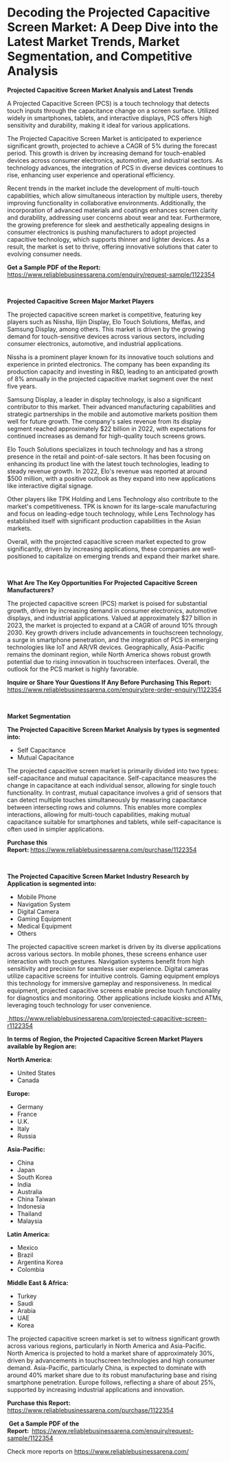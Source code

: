 <p><h1>Decoding the Projected Capacitive Screen Market: A Deep Dive into the Latest Market Trends, Market Segmentation, and Competitive Analysis</h1></p><p><strong>Projected Capacitive Screen Market Analysis and Latest Trends</strong></p>
<p><p>A Projected Capacitive Screen (PCS) is a touch technology that detects touch inputs through the capacitance change on a screen surface. Utilized widely in smartphones, tablets, and interactive displays, PCS offers high sensitivity and durability, making it ideal for various applications. </p><p>The Projected Capacitive Screen Market is anticipated to experience significant growth, projected to achieve a CAGR of 5% during the forecast period. This growth is driven by increasing demand for touch-enabled devices across consumer electronics, automotive, and industrial sectors. As technology advances, the integration of PCS in diverse devices continues to rise, enhancing user experience and operational efficiency.</p><p>Recent trends in the market include the development of multi-touch capabilities, which allow simultaneous interaction by multiple users, thereby improving functionality in collaborative environments. Additionally, the incorporation of advanced materials and coatings enhances screen clarity and durability, addressing user concerns about wear and tear. Furthermore, the growing preference for sleek and aesthetically appealing designs in consumer electronics is pushing manufacturers to adopt projected capacitive technology, which supports thinner and lighter devices. As a result, the market is set to thrive, offering innovative solutions that cater to evolving consumer needs.</p></p>
<p><strong>Get a Sample PDF of the Report:&nbsp;</strong> <a href="https://www.reliablebusinessarena.com/enquiry/request-sample/1122354?utm_campaign=2819&utm_medium=2&utm_source=Github&utm_content=ia&utm_term=06042025&utm_id=projected-capacitive-screen">https://www.reliablebusinessarena.com/enquiry/request-sample/1122354</a></p>
<p>&nbsp;</p>
<p><strong>Projected Capacitive Screen Major Market Players</strong></p>
<p><p>The projected capacitive screen market is competitive, featuring key players such as Nissha, Ilijin Display, Elo Touch Solutions, Melfas, and Samsung Display, among others. This market is driven by the growing demand for touch-sensitive devices across various sectors, including consumer electronics, automotive, and industrial applications.</p><p>Nissha is a prominent player known for its innovative touch solutions and experience in printed electronics. The company has been expanding its production capacity and investing in R&D, leading to an anticipated growth of 8% annually in the projected capacitive market segment over the next five years. </p><p>Samsung Display, a leader in display technology, is also a significant contributor to this market. Their advanced manufacturing capabilities and strategic partnerships in the mobile and automotive markets position them well for future growth. The company's sales revenue from its display segment reached approximately $22 billion in 2022, with expectations for continued increases as demand for high-quality touch screens grows.</p><p>Elo Touch Solutions specializes in touch technology and has a strong presence in the retail and point-of-sale sectors. It has been focusing on enhancing its product line with the latest touch technologies, leading to steady revenue growth. In 2022, Elo's revenue was reported at around $500 million, with a positive outlook as they expand into new applications like interactive digital signage.</p><p>Other players like TPK Holding and Lens Technology also contribute to the market's competitiveness. TPK is known for its large-scale manufacturing and focus on leading-edge touch technology, while Lens Technology has established itself with significant production capabilities in the Asian markets. </p><p>Overall, with the projected capacitive screen market expected to grow significantly, driven by increasing applications, these companies are well-positioned to capitalize on emerging trends and expand their market share.</p></p>
<p>&nbsp;</p>
<p><strong>What Are The Key Opportunities For Projected Capacitive Screen Manufacturers?</strong></p>
<p><p>The projected capacitive screen (PCS) market is poised for substantial growth, driven by increasing demand in consumer electronics, automotive displays, and industrial applications. Valued at approximately $27 billion in 2023, the market is projected to expand at a CAGR of around 10% through 2030. Key growth drivers include advancements in touchscreen technology, a surge in smartphone penetration, and the integration of PCS in emerging technologies like IoT and AR/VR devices. Geographically, Asia-Pacific remains the dominant region, while North America shows robust growth potential due to rising innovation in touchscreen interfaces. Overall, the outlook for the PCS market is highly favorable.</p></p>
<p><strong>Inquire or Share Your Questions If Any Before Purchasing This Report:</strong> <a href="https://www.reliablebusinessarena.com/enquiry/pre-order-enquiry/1122354?utm_campaign=2819&utm_medium=2&utm_source=Github&utm_content=ia&utm_term=06042025&utm_id=projected-capacitive-screen">https://www.reliablebusinessarena.com/enquiry/pre-order-enquiry/1122354</a></p>
<p>&nbsp;</p>
<p><strong>Market Segmentation</strong></p>
<p><strong>The Projected Capacitive Screen Market Analysis by types is segmented into:</strong></p>
<p><ul><li>Self Capacitance</li><li>Mutual Capacitance</li></ul></p>
<p><p>The projected capacitive screen market is primarily divided into two types: self-capacitance and mutual capacitance. Self-capacitance measures the change in capacitance at each individual sensor, allowing for single touch functionality. In contrast, mutual capacitance involves a grid of sensors that can detect multiple touches simultaneously by measuring capacitance between intersecting rows and columns. This enables more complex interactions, allowing for multi-touch capabilities, making mutual capacitance suitable for smartphones and tablets, while self-capacitance is often used in simpler applications.</p></p>
<p><strong>Purchase this Report:&nbsp;</strong><a href="https://www.reliablebusinessarena.com/purchase/1122354?utm_campaign=2819&utm_medium=2&utm_source=Github&utm_content=ia&utm_term=06042025&utm_id=projected-capacitive-screen">https://www.reliablebusinessarena.com/purchase/1122354</a></p>
<p>&nbsp;</p>
<p><strong>The Projected Capacitive Screen Market Industry Research by Application is segmented into:</strong></p>
<p><ul><li>Mobile Phone</li><li>Navigation System</li><li>Digital Camera</li><li>Gaming Equipment</li><li>Medical Equipment</li><li>Others</li></ul></p>
<p><p>The projected capacitive screen market is driven by its diverse applications across various sectors. In mobile phones, these screens enhance user interaction with touch gestures. Navigation systems benefit from high sensitivity and precision for seamless user experience. Digital cameras utilize capacitive screens for intuitive controls. Gaming equipment employs this technology for immersive gameplay and responsiveness. In medical equipment, projected capacitive screens enable precise touch functionality for diagnostics and monitoring. Other applications include kiosks and ATMs, leveraging touch technology for user convenience.</p></p>
<p><a href="https://www.reliablebusinessarena.com/projected-capacitive-screen-r1122354?utm_campaign=2819&utm_medium=2&utm_source=Github&utm_content=ia&utm_term=06042025&utm_id=projected-capacitive-screen">&nbsp;https://www.reliablebusinessarena.com/projected-capacitive-screen-r1122354</a></p>
<p><strong>In terms of Region, the Projected Capacitive Screen Market Players available by Region are:</strong></p>
<p>
    <p> <strong> North America: </strong>
        <ul>
            <li>United States</li>
            <li>Canada</li>
        </ul>
        </p> 
    <p> <strong> Europe: </strong>
        <ul>
            <li>Germany</li>
            <li>France</li>
            <li>U.K.</li>
            <li>Italy</li>
            <li>Russia</li>
        </ul>
        </p> 
    <p> <strong> Asia-Pacific: </strong>
        <ul>
            <li>China</li>
            <li>Japan</li>
            <li>South Korea</li>
            <li>India</li>
            <li>Australia</li>
            <li>China Taiwan</li>
            <li>Indonesia</li>
            <li>Thailand</li>
            <li>Malaysia</li>
        </ul>
        </p> 
    <p> <strong> Latin America: </strong>
        <ul>
            <li>Mexico</li>
            <li>Brazil</li>
            <li>Argentina Korea</li>
            <li>Colombia</li>
        </ul>
        </p> 
    <p> <strong> Middle East & Africa: </strong>
        <ul>
            <li>Turkey</li>
            <li>Saudi</li>
            <li>Arabia</li>
            <li>UAE</li>
            <li>Korea</li>
        </ul>
    </p>
    </p>
<p><p>The projected capacitive screen market is set to witness significant growth across various regions, particularly in North America and Asia-Pacific. North America is projected to hold a market share of approximately 30%, driven by advancements in touchscreen technologies and high consumer demand. Asia-Pacific, particularly China, is expected to dominate with around 40% market share due to its robust manufacturing base and rising smartphone penetration. Europe follows, reflecting a share of about 25%, supported by increasing industrial applications and innovation.</p></p>
<p><strong>Purchase this Report: </strong><a href="https://www.reliablebusinessarena.com/purchase/1122354?utm_campaign=2819&utm_medium=2&utm_source=Github&utm_content=ia&utm_term=06042025&utm_id=projected-capacitive-screen">https://www.reliablebusinessarena.com/purchase/1122354</a></p>
<p>&nbsp;<strong>Get a Sample PDF of the Report:&nbsp;&nbsp;</strong><a href="https://www.reliablebusinessarena.com/enquiry/request-sample/1122354?utm_campaign=2819&utm_medium=2&utm_source=Github&utm_content=ia&utm_term=06042025&utm_id=projected-capacitive-screen">https://www.reliablebusinessarena.com/enquiry/request-sample/1122354</a></p>
<p><strong></strong></p>
<p>Check more reports on <a href="https://www.reliablebusinessarena.com/?utm_campaign=2819&utm_medium=2&utm_source=Github&utm_content=ia&utm_term=06042025&utm_id=projected-capacitive-screen">https://www.reliablebusinessarena.com/</a></p>